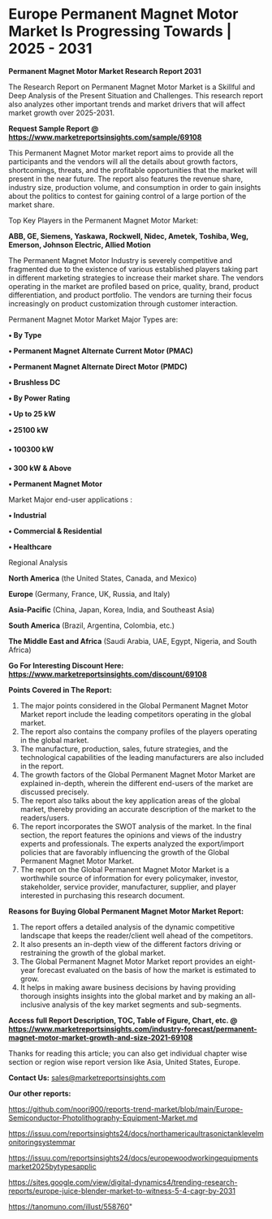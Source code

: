 # Europe Permanent Magnet Motor Market Is Progressing Towards | 2025 - 2031

<strong>Permanent Magnet Motor Market Research Report 2031</strong>

The Research Report on Permanent Magnet Motor Market is a Skillful and Deep Analysis of the Present Situation and Challenges. This research report also analyzes other important trends and market drivers that will affect market growth over 2025-2031.

<strong>Request Sample Report @ <a href=https://www.marketreportsinsights.com/sample/69108>https://www.marketreportsinsights.com/sample/69108</a></strong>

This Permanent Magnet Motor market report aims to provide all the participants and the vendors will all the details about growth factors, shortcomings, threats, and the profitable opportunities that the market will present in the near future. The report also features the revenue share, industry size, production volume, and consumption in order to gain insights about the politics to contest for gaining control of a large portion of the market share.

Top Key Players in the Permanent Magnet Motor Market:

<strong>ABB, GE, Siemens, Yaskawa, Rockwell, Nidec, Ametek, Toshiba, Weg, Emerson, Johnson Electric, Allied Motion</strong>

The Permanent Magnet Motor Industry is severely competitive and fragmented due to the existence of various established players taking part in different marketing strategies to increase their market share. The vendors operating in the market are profiled based on price, quality, brand, product differentiation, and product portfolio. The vendors are turning their focus increasingly on product customization through customer interaction.

Permanent Magnet Motor Market Major Types are:

<strong>• By Type

• Permanent Magnet Alternate Current Motor (PMAC)

• Permanent Magnet Alternate Direct Motor (PMDC)

• Brushless DC

• By Power Rating

• Up to 25 kW

• 25100 kW

• 100300 kW

• 300 kW & Above

• Permanent Magnet Motor</strong>

Market Major end-user applications :

<strong>• Industrial

• Commercial & Residential

• Healthcare</strong>

Regional Analysis

</u><strong><b>North America</b></strong> (the United States, Canada, and Mexico)

<strong><b>Europe </b></strong>(Germany, France, UK, Russia, and Italy)

<strong><b>Asia-Pacific</b></strong> (China, Japan, Korea, India, and Southeast Asia)

<strong><b>South America</b></strong> (Brazil, Argentina, Colombia, etc.)

<strong><b>The Middle East and Africa</b></strong> (Saudi Arabia, UAE, Egypt, Nigeria, and South Africa)

<strong>Go For Interesting Discount Here: <a href=https://www.marketreportsinsights.com/discount/69108>https://www.marketreportsinsights.com/discount/69108</a></strong>

<strong>Points Covered in The Report:</strong>
<ol>
  <li>The major points considered in the Global Permanent Magnet Motor Market report include the leading competitors operating in the global market.</li>
  <li>The report also contains the company profiles of the players operating in the global market.</li>
  <li>The manufacture, production, sales, future strategies, and the technological capabilities of the leading manufacturers are also included in the report.</li>
  <li>The growth factors of the Global Permanent Magnet Motor Market are explained in-depth, wherein the different end-users of the market are discussed precisely.</li>
  <li>The report also talks about the key application areas of the global market, thereby providing an accurate description of the market to the readers/users.</li>
  <li>The report incorporates the SWOT analysis of the market. In the final section, the report features the opinions and views of the industry experts and professionals. The experts analyzed the export/import policies that are favorably influencing the growth of the Global Permanent Magnet Motor Market.</li>
  <li>The report on the Global Permanent Magnet Motor Market is a worthwhile source of information for every policymaker, investor, stakeholder, service provider, manufacturer, supplier, and player interested in purchasing this research document.</li>
</ol>
<strong>Reasons for Buying Global Permanent Magnet Motor Market Report:</strong>

<ol>
  <li>The report offers a detailed analysis of the dynamic competitive landscape that keeps the reader/client well ahead of the competitors.</li>
  <li>It also presents an in-depth view of the different factors driving or restraining the growth of the global market.</li>
  <li>The Global Permanent Magnet Motor Market report provides an eight-year forecast evaluated on the basis of how the market is estimated to grow.</li>
  <li>It helps in making aware business decisions by having providing thorough insights insights into the global market and by making an all-inclusive analysis of the key market segments and sub-segments.</li>
</ol>
<strong>Access full Report Description, TOC, Table of Figure, Chart, etc. @ <a href=https://www.marketreportsinsights.com/industry-forecast/permanent-magnet-motor-market-growth-and-size-2021-69108>https://www.marketreportsinsights.com/industry-forecast/permanent-magnet-motor-market-growth-and-size-2021-69108</a></strong>


Thanks for reading this article; you can also get individual chapter wise section or region wise report version like Asia, United States, Europe.

<strong>Contact Us:</strong>
sales@marketreportsinsights.com

<strong>Our other reports:</strong>

<a href=https://github.com/noori900/reports-trend-market/blob/main/Europe-Semiconductor-Photolithography-Equipment-Market.md>https://github.com/noori900/reports-trend-market/blob/main/Europe-Semiconductor-Photolithography-Equipment-Market.md</a>

<a href=https://issuu.com/reportsinsights24/docs/northamericaultrasonictanklevelmonitoringsystemmar>https://issuu.com/reportsinsights24/docs/northamericaultrasonictanklevelmonitoringsystemmar</a>

<a href=https://issuu.com/reportsinsights24/docs/europewoodworkingequipmentsmarket2025bytypesapplic>https://issuu.com/reportsinsights24/docs/europewoodworkingequipmentsmarket2025bytypesapplic</a>

<a href=https://sites.google.com/view/digital-dynamics4/trending-research-reports/europe-juice-blender-market-to-witness-5-4-cagr-by-2031>https://sites.google.com/view/digital-dynamics4/trending-research-reports/europe-juice-blender-market-to-witness-5-4-cagr-by-2031</a>

<a href=https://tanomuno.com/illust/558760>https://tanomuno.com/illust/558760</a>"
